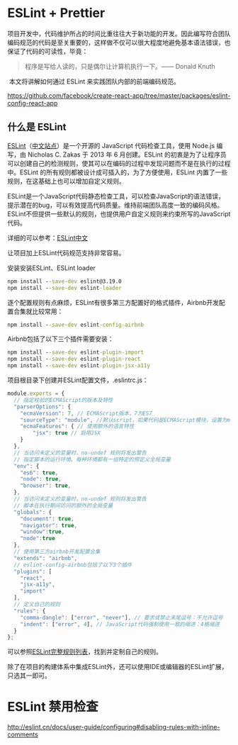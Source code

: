 # ESLint + Prettier

​	项目开发中，代码维护所占的时间比重往往大于新功能的开发。因此编写符合团队编码规范的代码是至关重要的，这样做不仅可以很大程度地避免基本语法错误，也保证了代码的可读性，毕竟：

> 程序是写给人读的，只是偶尔让计算机执行一下。—— Donald Knuth

​	本文将讲解如何通过 ESLint 来实践团队内部的前端编码规范。

https://github.com/facebook/create-react-app/tree/master/packages/eslint-config-react-app



## 什么是 ESLint

[ESLint](http://eslint.org/)（[中文站点](http://eslint.cn/)）是一个开源的 JavaScript 代码检查工具，使用 Node.js 编写，由 Nicholas C. Zakas 于 2013 年 6 月创建。ESLint 的初衷是为了让程序员可以创建自己的检测规则，使其可以在编码的过程中发现问题而不是在执行的过程中。ESLint 的所有规则都被设计成可插入的，为了方便使用，ESLint 内置了一些规则，在这基础上也可以增加自定义规则。



ESLint是一个JavaScript代码静态检查工具，可以检查JavaScript的语法错误，提示潜在的bug，可以有效提高代码质量。维持前端团队高度一致的编码风格。ESLint不但提供一些默认的规则，也提供用户自定义规则来约束所写的JavaScript代码。

详细的可以参考：[ESLint中文](http://eslint.cn/)

让项目加上ESLint代码规范支持非常容易。

安装安装ESLint、ESLint loader

```cmd
npm install --save-dev eslint@3.19.0
npm install --save-dev eslint-loader
```

逐个配置规则有点麻烦，ESLint有很多第三方配置好的格式插件，Airbnb开发配置合集就比较常用：

```cmd
npm install --save-dev eslint-config-airbnb
```

Airbnb包括了以下三个插件需要安装：

```cmd
npm install --save-dev eslint-plugin-import
npm install --save-dev eslint-plugin-react
npm install --save-dev eslint-plugin-jsx-a11y
```

项目根目录下创建并ESLint配置文件，.eslintrc.js：

```js
module.exports = {
  // 指定校验的ECMAScript的版本及特性
  "parserOptions": {
    "ecmaVersion": 7, // ECMAScript版本，7为ES7
    "sourceType": "module", //默认script，如果代码是ECMAScript模块，设置为module
    "ecmaFeatures": { // 使用额外的语言特性
        "jsx": true // 启用JSX
    }
  },
  // 当访问未定义的变量时，no-undef 规则将发出警告
  // 指定脚本的运行环境。每种环境都有一组特定的预定义全局变量
  "env": {
    "es6": true,
    "node": true,
    "browser": true,
  },
  // 当访问未定义的变量时，no-undef 规则将发出警告
  // 脚本在执行期间访问的额外的全局变量
  "globals": {
    "document": true,
    "navigator": true,
    "window":true,
    "node":true
  },
  // 使用第三方airbnb开发配置合集
  "extends": "airbnb",
  // eslint-config-airbnb包括了以下3个插件
  "plugins": [
    "react",
    "jsx-a11y",
    "import"
  ],
  // 定义自己的规则
  "rules": {
    "comma-dangle": ["error", "never"], // 要求或禁止末尾逗号：不允许逗号
    "indent": ["error", 4], // JavaScript代码强制使用一致的缩进：4格缩进
  }
};
```

可以参照[ESLint完整规则列表](http://eslint.cn/docs/rules/)，找到并定制自己的规则。



除了在项目的构建体系中集成ESLint外，还可以使用IDE或编辑器的ESLint扩展，只选其一即可。



# ESLint 禁用检查

http://eslint.cn/docs/user-guide/configuring#disabling-rules-with-inline-comments

